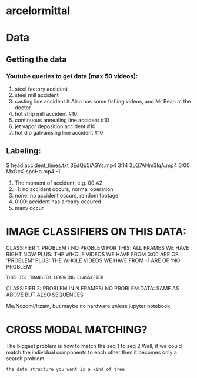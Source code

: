 # arcelormittal


# Data
## Getting the data
### Youtube queries to get data (max 50 videos):
1. steel factory accident
2. steel mill accident
3. casting line accident # Also has some fishing videos, and Mr Bean at the doctor
4. hot strip mill accident #10
5. continuous annealing line accident #10
6. jet vapor deposition accident #10
7. hot dip galvanising line accident #10

## Labeling:
$ head accident_times.txt
3EdQq5iAGYs.mp4 3:14
3LQ7ANm3lqA.mp4 0:00
MxGcX-spcHo.mp4 -1


1. The moment of accident: e.g. 00:42
2. -1: no accident occurs, normal operation
3. none: no accident occurs, random footage
4. 0:00: accident has already occured
5. many occur








# IMAGE CLASSIFIERS ON THIS DATA:
CLASSIFIER 1:
	PROBLEM / NO PROBLEM
	FOR THIS: ALL FRAMES WE HAVE RIGHT NOW
	PLUS: THE WHOLE VIDEOS WE HAVE FROM 0:00 ARE OF 'PROBLEM'
	PLUS: THE WHOLE VIDEOS WE HAVE FROM -1 ARE OF 'NO PROBLEM'
	
	THIS IS: TRANSFER LEARNING CLASSIFIER

CLASSIFIER 2:
	PROBLEM IN N FRAMES/ NO PROBLEM
	DATA: SAME AS ABOVE
	BUT ALSO SEQUENCES

Me/Nozomi/Irzam, but maybe no hardware unless jupyter notebook

# CROSS MODAL MATCHING?
The biggest problem is how to match the seq 1 to seq 2
	Well, if we could match the individual components to each other
	then it becomes only a search problem

	the data structure you want is a kind of tree

